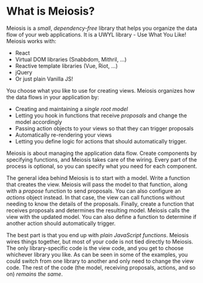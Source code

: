 # What is Meiosis?

Meiosis is a *small*, *dependency-free* library that helps you organize the data flow of your web applications. It is a UWYL library - Use What You Like! Meiosis works with:

- React
- Virtual DOM libraries (Snabbdom, Mithril, ...)
- Reactive template libraries (Vue, Riot, ...)
- jQuery
- Or just plain Vanilla JS!

You choose what you like to use for creating views. Meiosis organizes how the data flows in your application by:

- Creating and maintaining a *single root model*
- Letting you hook in functions that receive *proposals* and change the model accordingly
- Passing action objects to your views so that they can trigger proposals
- Automatically re-rendering your views
- Letting you define logic for actions that should automatically trigger.

Meiosis is about managing the application data flow. Create components by specifying functions, and Meiosis takes care of the wiring. Every part of the process is optional, so you can specify what you need for each component.

The general idea behind Meiosis is to start with a model. Write a function that creates the view. Meiosis will pass the model to that function, along with a *propose* function to send proposals. You can also configure an *actions* object instead. In that case, the view can call functions without needing to know the details of the proposals. Finally, create a function that receives proposals and determines the resulting model. Meiosis calls the view with the updated model. You can also define a function to determine if another action should automatically trigger.

The best part is that you end up with *plain JavaScript functions*. Meiosis wires things together, but most of your code is not tied directly to Meiosis. The only library-specific code is the view code, and you get to choose whichever library you like. As can be seen in some of the examples, you could switch from one library to another and only need to change the view code. The rest of the code (the model, receiving proposals, actions, and so on) *remains the same*.
